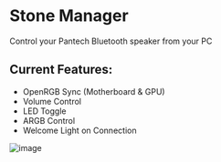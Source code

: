 # Stone Manager
Control your Pantech Bluetooth speaker from your PC

## Current Features:
- OpenRGB Sync (Motherboard & GPU)
- Volume Control
- LED Toggle
- ARGB Control
- Welcome Light on Connection

![image](https://github.com/user-attachments/assets/c01e3030-1e8a-41f1-bc8d-9ecb8f090f89)

